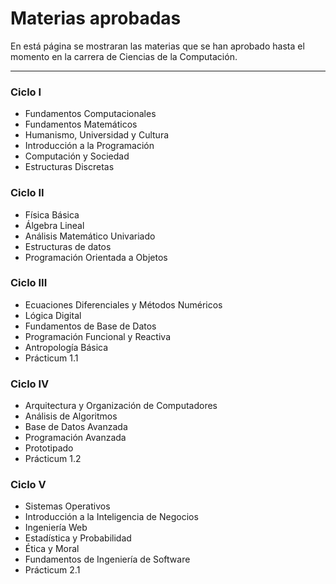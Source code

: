 # Materias aprobadas

En está página se mostraran las materias que se han aprobado hasta el momento en la carrera de Ciencias de la Computación.

***

### Ciclo I
- Fundamentos Computacionales
- Fundamentos Matemáticos
- Humanismo, Universidad y Cultura
- Introducción a la Programación
- Computación y Sociedad
- Estructuras Discretas

### Ciclo II
- Física Básica
- Álgebra  Lineal
- Análisis Matemático Univariado
- Estructuras de datos
- Programación Orientada a Objetos

### Ciclo III
- Ecuaciones Diferenciales y Métodos Numéricos
- Lógica Digital
- Fundamentos de Base de Datos
- Programación Funcional y Reactiva
- Antropología Básica
- Prácticum 1.1

### Ciclo IV
- Arquitectura y Organización de Computadores
- Análisis de Algoritmos
- Base de Datos Avanzada
- Programación Avanzada
- Prototipado
- Prácticum 1.2

### Ciclo V
- Sistemas Operativos
- Introducción a la Inteligencia de Negocios
- Ingeniería Web
- Estadística y Probabilidad
- Ética y Moral
- Fundamentos de Ingeniería de Software
- Prácticum 2.1